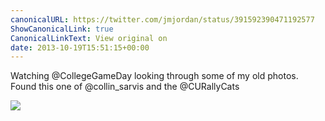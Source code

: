 ```yaml
---
canonicalURL: https://twitter.com/jmjordan/status/391592390471192577
ShowCanonicalLink: true
CanonicalLinkText: View original on
date: 2013-10-19T15:51:15+00:00
---
```

Watching @CollegeGameDay looking through some of my old photos. Found this one of @collin_sarvis and the @CURallyCats

![](/images/391592390471192577-BW83NEmIEAABvuq.jpg)